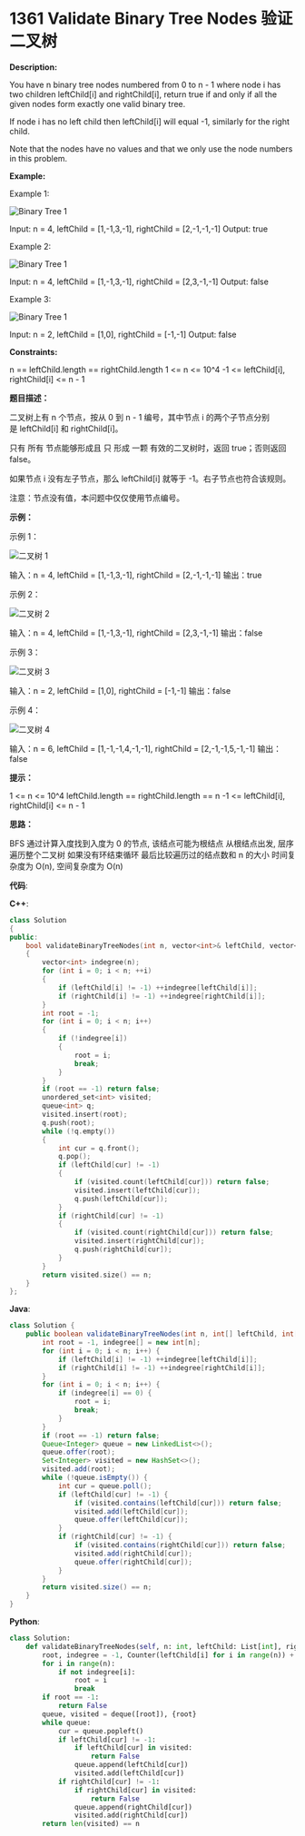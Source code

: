# 1361 Validate Binary Tree Nodes 验证二叉树

__Description:__

You have n binary tree nodes numbered from 0 to n - 1 where node i has two children leftChild[i] and rightChild[i], return true if and only if all the given nodes form exactly one valid binary tree.

If node i has no left child then leftChild[i] will equal -1, similarly for the right child.

Note that the nodes have no values and that we only use the node numbers in this problem.

__Example:__

Example 1:

![Binary Tree 1](https://assets.leetcode-cn.com/aliyun-lc-upload/uploads/2020/02/23/1503_ex1.png)

Input: n = 4, leftChild = [1,-1,3,-1], rightChild = [2,-1,-1,-1]
Output: true

Example 2:

![Binary Tree 1](https://assets.leetcode-cn.com/aliyun-lc-upload/uploads/2020/02/23/1503_ex2.png)

Input: n = 4, leftChild = [1,-1,3,-1], rightChild = [2,3,-1,-1]
Output: false

Example 3:

![Binary Tree 1](https://assets.leetcode-cn.com/aliyun-lc-upload/uploads/2020/02/23/1503_ex3.png)

Input: n = 2, leftChild = [1,0], rightChild = [-1,-1]
Output: false

__Constraints:__

n == leftChild.length == rightChild.length
1 <= n <= 10^4
-1 <= leftChild[i], rightChild[i] <= n - 1

__题目描述：__

二叉树上有 n 个节点，按从 0 到 n - 1 编号，其中节点 i 的两个子节点分别是 leftChild[i] 和 rightChild[i]。

只有 所有 节点能够形成且 只 形成 一颗 有效的二叉树时，返回 true；否则返回 false。

如果节点 i 没有左子节点，那么 leftChild[i] 就等于 -1。右子节点也符合该规则。

注意：节点没有值，本问题中仅仅使用节点编号。

__示例：__

示例 1：

![二叉树 1](https://assets.leetcode-cn.com/aliyun-lc-upload/uploads/2020/02/23/1503_ex1.png)

输入：n = 4, leftChild = [1,-1,3,-1], rightChild = [2,-1,-1,-1]
输出：true

示例 2：

![二叉树 2](https://assets.leetcode-cn.com/aliyun-lc-upload/uploads/2020/02/23/1503_ex2.png)

输入：n = 4, leftChild = [1,-1,3,-1], rightChild = [2,3,-1,-1]
输出：false

示例 3：

![二叉树 3](https://assets.leetcode-cn.com/aliyun-lc-upload/uploads/2020/02/23/1503_ex3.png)

输入：n = 2, leftChild = [1,0], rightChild = [-1,-1]
输出：false

示例 4：

![二叉树 4](https://assets.leetcode-cn.com/aliyun-lc-upload/uploads/2020/02/23/1503_ex4.png)

输入：n = 6, leftChild = [1,-1,-1,4,-1,-1], rightChild = [2,-1,-1,5,-1,-1]
输出：false

__提示：__

1 <= n <= 10^4
leftChild.length == rightChild.length == n
-1 <= leftChild[i], rightChild[i] <= n - 1

__思路：__

BFS
通过计算入度找到入度为 0 的节点, 该结点可能为根结点
从根结点出发, 层序遍历整个二叉树
如果没有环结束循环
最后比较遍历过的结点数和 n 的大小
时间复杂度为 O(n), 空间复杂度为 O(n)

__代码__:

__C++__:

```C++
class Solution 
{
public:
    bool validateBinaryTreeNodes(int n, vector<int>& leftChild, vector<int>& rightChild) 
    {
        vector<int> indegree(n);
        for (int i = 0; i < n; ++i) 
        {
            if (leftChild[i] != -1) ++indegree[leftChild[i]];
            if (rightChild[i] != -1) ++indegree[rightChild[i]];
        }
        int root = -1;
        for (int i = 0; i < n; i++) 
        {
            if (!indegree[i]) 
            {
                root = i;
                break;
            }
        }
        if (root == -1) return false;
        unordered_set<int> visited;
        queue<int> q;
        visited.insert(root);
        q.push(root);
        while (!q.empty()) 
        {
            int cur = q.front();
            q.pop();
            if (leftChild[cur] != -1) 
            {
                if (visited.count(leftChild[cur])) return false;
                visited.insert(leftChild[cur]);
                q.push(leftChild[cur]);
            }
            if (rightChild[cur] != -1) 
            {
                if (visited.count(rightChild[cur])) return false;
                visited.insert(rightChild[cur]);
                q.push(rightChild[cur]);
            }
        }
        return visited.size() == n;
    }
};
```

__Java__:

```Java
class Solution {
    public boolean validateBinaryTreeNodes(int n, int[] leftChild, int[] rightChild) {
        int root = -1, indegree[] = new int[n];
        for (int i = 0; i < n; i++) {
            if (leftChild[i] != -1) ++indegree[leftChild[i]];
            if (rightChild[i] != -1) ++indegree[rightChild[i]];
        }
        for (int i = 0; i < n; i++) {
            if (indegree[i] == 0) {
                root = i;
                break;
            }
        }
        if (root == -1) return false;
        Queue<Integer> queue = new LinkedList<>();
        queue.offer(root);
        Set<Integer> visited = new HashSet<>();
        visited.add(root);
        while (!queue.isEmpty()) {
            int cur = queue.poll();
            if (leftChild[cur] != -1) {
                if (visited.contains(leftChild[cur])) return false;
                visited.add(leftChild[cur]);
                queue.offer(leftChild[cur]);
            }
            if (rightChild[cur] != -1) {
                if (visited.contains(rightChild[cur])) return false;
                visited.add(rightChild[cur]);
                queue.offer(rightChild[cur]);
            }
        }
        return visited.size() == n;
    }
}
```

__Python__:

```Python
class Solution:
    def validateBinaryTreeNodes(self, n: int, leftChild: List[int], rightChild: List[int]) -> bool:
        root, indegree = -1, Counter(leftChild[i] for i in range(n)) + Counter(rightChild[i] for i in range(n))
        for i in range(n):
            if not indegree[i]:
                root = i
                break
        if root == -1:
            return False
        queue, visited = deque([root]), {root}
        while queue:
            cur = queue.popleft()
            if leftChild[cur] != -1:
                if leftChild[cur] in visited:
                    return False
                queue.append(leftChild[cur])
                visited.add(leftChild[cur])
            if rightChild[cur] != -1:
                if rightChild[cur] in visited:
                    return False
                queue.append(rightChild[cur])
                visited.add(rightChild[cur])
        return len(visited) == n
```
